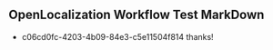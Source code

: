 ## OpenLocalization Workflow Test MarkDown
* c06cd0fc-4203-4b09-84e3-c5e11504f814 thanks!

<!--HONumber=Nov16_HO1-->


